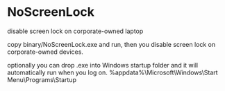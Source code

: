 # NoScreenLock
disable screen lock on corporate-owned laptop

copy binary/NoScreenLock.exe and run, then you disable screen lock on corporate-owned devices.

optionally you can drop .exe into Windows startup folder and it will automatically run when you log on.
%appdata%\Microsoft\Windows\Start Menu\Programs\Startup
